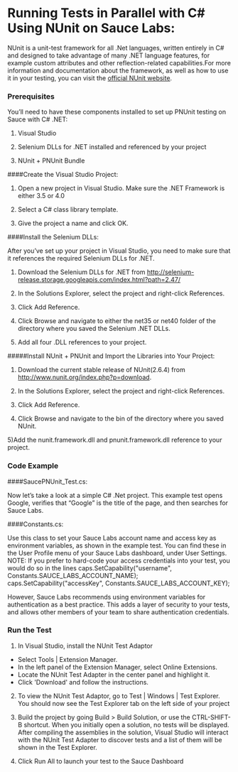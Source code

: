 # Running Tests in Parallel with C# Using NUnit on Sauce Labs:

NUnit is a unit-test framework for all .Net languages, written entirely in C# and designed to take advantage of many .NET language features, for example custom attributes and other reflection-related capabilities.For more information and documentation about the framework, as well as how to use it in your testing, you can visit the [official NUnit website](http://www.nunit.org/index.php?p=home).

### Prerequisites

You’ll need to have these components installed to set up PNUnit testing on Sauce with C# .NET:

  1) Visual Studio
  
  2) Selenium DLLs for .NET installed and referenced by your project
  
  3) NUnit + PNUnit Bundle

####Create the Visual Studio Project:

1) Open a new project in Visual Studio. Make sure the .NET Framework is either 3.5 or 4.0

2) Select a C# class library template.

3) Give the project a name and click OK.

####Install the  Selenium DLLs:

After you’ve set up your project in Visual Studio, you need to make sure that it references the required Selenium DLLs for .NET.

1) Download the Selenium DLLs for .NET from http://selenium-release.storage.googleapis.com/index.html?path=2.47/

2) In the Solutions Explorer, select the project and right-click References.

3) Click Add Reference.

4) Click Browse and navigate to either the net35 or net40 folder of the directory where you saved the Selenium .NET DLLs.

5) Add all four .DLL references to your project.

#####Install NUnit + PNUnit and Import the Libraries into Your Project:

1) Download the current stable release of NUnit(2.6.4) from http://www.nunit.org/index.php?p=download.

2) In the Solutions Explorer, select the project and right-click References.

3) Click Add Reference.

4) Click Browse and navigate to the bin of the directory where you saved NUnit.

5)Add the nunit.framework.dll and pnunit.framework.dll reference to your project.

### Code Example

####SaucePNUnit_Test.cs:

Now let’s take a look at a simple C# .Net project. This example test opens Google, verifies that “Google” is the title of the page, and then searches for Sauce Labs.

####Constants.cs:

Use this class to set your Sauce Labs account name and access key as environment variables, as shown in the example test. You can find these in the User Profile menu of your Sauce Labs dashboard, under User Settings.
NOTE: If you prefer to hard-code your access credentials into your test, you would do so in the lines
 		caps.SetCapability("username", Constants.SAUCE_LABS_ACCOUNT_NAME);
 		caps.SetCapability("accessKey", Constants.SAUCE_LABS_ACCOUNT_KEY);

However, Sauce Labs recommends using environment variables for authentication as a best practice. This adds a layer of security to your tests, and allows other members of your team to share authentication credentials.

### Run the Test

1) In Visual Studio, install the NUnit Test Adaptor
  
  * Select Tools | Extension Manager.
  * In the left panel of the Extension Manager, select Online Extensions.
  * Locate the NUnit Test Adapter in the center panel and highlight it.
  * Click 'Download' and follow the instructions.

2) To view the NUnit Test Adaptor, go to Test | Windows | Test Explorer. You should now see the Test Explorer tab on the left side of your project

3) Build the project by going Build > Build Solution, or use the CTRL-SHIFT-B shortcut. When you initially open a solution, no tests will be displayed. After compiling the assemblies in the solution, Visual Studio will interact with the NUnit Test Adapter to discover tests and a list of them will be shown in the Test Explorer.

4) Click Run All to launch your test to the Sauce Dashboard 

